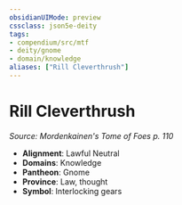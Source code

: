 ```yaml
---
obsidianUIMode: preview
cssclass: json5e-deity
tags:
- compendium/src/mtf
- deity/gnome
- domain/knowledge
aliases: ["Rill Cleverthrush"]
---
```

# Rill Cleverthrush
*Source: Mordenkainen's Tome of Foes p. 110* 

- **Alignment**: Lawful Neutral
- **Domains**: Knowledge
- **Pantheon**: Gnome
- **Province**: Law, thought
- **Symbol**: Interlocking gears